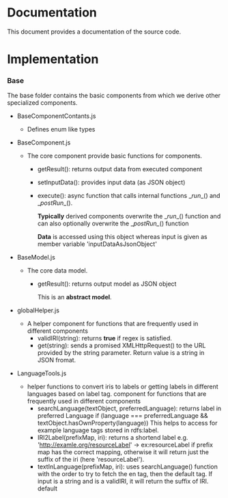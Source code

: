 # Documentation 
This document provides a documentation of the source code.

# Implementation

### Base
The base folder contains the basic components from which we derive other specialized components.

* BaseComponentContants.js 
    * Defines enum like types 
*   BaseComponent.js 
    * The core component provide basic functions for components.
        *  getResult(): returns output data from executed component 
        *  setInputData(): provides input data (as JSON object)
        *  execute():  async function that calls internal functions \__run__() and \__postRun__().
        
            __Typically__  derived components overwrite the \__run__() function and can also optionally overwrite the \__postRun\__() function
                    
             __Data__  is accessed using this object whereas input is given as member variable 'inputDataAsJsonObject'

*   BaseModel.js 
    * The core data model. 
        *  getResult(): returns output model as JSON object 
        
            This is an __abstract model__.  
             
            
*   globalHelper.js 
    * A helper component for functions that are frequently used in different components 
        *  validIRI(string): returns __true__ if regex is satisfied.
        *  get(string): sends a promised XMLHttpRequest() to the URL provided by the string parameter. Return value is a string in JSON fromat.
        
           
*   LanguageTools.js 
    * helper functions to convert iris to labels or getting labels in different languages based on label tag. component for functions that are frequently used in different components 
        *  searchLanguage(textObject, preferredLanguage): returns label in preferred Language if (language === preferredLanguage && textObject.hasOwnProperty(language))
          This helps to access for example language tags stored in rdfs:label.
        *  IRI2Label(prefixMap, iri): returns a shortend label e.g. 'http://examle.org/resourceLabel' -> ex:resourceLabel if prefix map has the correct mapping, otherwise it will return just the suffix of the iri (here 'resourceLabel').
        *  textInLanguage(prefixMap, iri): uses searchLanguage() function with the order to try to fetch the en tag, then the default tag. If input is a string and is a validIRI, it will return the suffix of IRI. 
        default 
        
            
